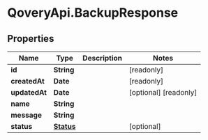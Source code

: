 # QoveryApi.BackupResponse

## Properties

Name | Type | Description | Notes
------------ | ------------- | ------------- | -------------
**id** | **String** |  | [readonly] 
**createdAt** | **Date** |  | [readonly] 
**updatedAt** | **Date** |  | [optional] [readonly] 
**name** | **String** |  | 
**message** | **String** |  | 
**status** | [**Status**](Status.md) |  | [optional] 


